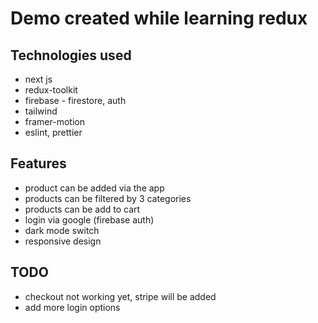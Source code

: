 # Demo created while learning redux

## Technologies used

- next js
- redux-toolkit
- firebase - firestore, auth
- tailwind
- framer-motion
- eslint, prettier

## Features

- product can be added via the app
- products can be filtered by 3 categories
- products can be add to cart 
- login via google (firebase auth)
- dark mode switch
- responsive design

## TODO

- checkout not working yet, stripe will be added
- add more login options
